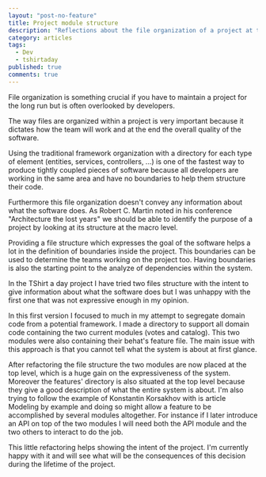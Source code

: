 ```yaml
---
layout: "post-no-feature"
title: Project module structure
description: "Reflections about the file organization of a project at the macro level"
category: articles
tags:
  - Dev
  - tshirtaday
published: true
comments: true
---
```


File organization is something crucial if you have to maintain a project for the long run but is often overlooked by developers. 

The way files are organized within a project is very important because it dictates how the team will work and at the end the overall quality of the software.

Using the traditional framework organization with a directory for each type of element (entities, services, controllers, ...) is one of the fastest way to produce tightly coupled pieces of software because all developers are working in the same area and have no boundaries to help them structure their code.

Furthermore this file organization doesn't convey any information about what the software does. As Robert C. Martin noted in his conference "Architecture the lost years" we should be able to identify the purpose of a project by looking at its structure at the macro level.

Providing a file structure which expresses the goal of the software helps a lot in the definition of boundaries inside the project. This boundaries can be used to determine the teams working on the project too. Having boundaries is also the starting point to the analyze of dependencies within the system.

In the TShirt a day project I have tried two files structure with the intent to give information about what the software does but I was unhappy with the first one that was not expressive enough in my opinion.

In this first version I focused to much in my attempt to segregate domain code from a potential framework. I made a directory to support all domain code containing the two current modules (votes and catalog). This two modules were also containing their behat's feature file.
The main issue with this approach is that you cannot tell what the system is about at first glance.

After refactoring the file structure the two modules are now placed at the top level, which is a huge gain on the expressiveness  of the system. Moreover the features' directory is also situated at the top level because they give a good description of what the entire system is about. I'm also trying to follow the example of Konstantin Korsakhov with is article Modeling by example and doing so might allow a feature to be accomplished by several modules altogether. For instance if I later introduce an API on top of the two modules I will need both the API module and the two others to interact to do the job.

This little refactoring helps showing the intent of the project. I'm currently happy with it and will see what will be the consequences of this decision during the lifetime of the project.